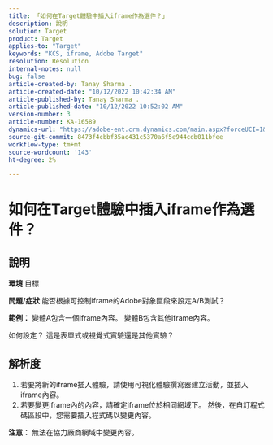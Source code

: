```yaml
---
title: 「如何在Target體驗中插入iframe作為選件？」
description: 說明
solution: Target
product: Target
applies-to: "Target"
keywords: "KCS, iframe, Adobe Target"
resolution: Resolution
internal-notes: null
bug: false
article-created-by: Tanay Sharma .
article-created-date: "10/12/2022 10:42:34 AM"
article-published-by: Tanay Sharma .
article-published-date: "10/12/2022 10:52:02 AM"
version-number: 3
article-number: KA-16589
dynamics-url: "https://adobe-ent.crm.dynamics.com/main.aspx?forceUCI=1&pagetype=entityrecord&etn=knowledgearticle&id=a3521d94-1a4a-ed11-bba2-0022480868ff"
source-git-commit: 8473f4cbbf35ac431c5370a6f5e944cdb011bfee
workflow-type: tm+mt
source-wordcount: '143'
ht-degree: 2%

---
```


# 如何在Target體驗中插入iframe作為選件？

## 說明

<b>環境</b>
目標


<b>問題/症狀</b>
能否根據可控制iframe的Adobe對象區段來設定A/B測試？



<b>範例：</b> 變體A包含一個iframe內容。 變體B包含其他iframe內容。

如何設定？ 這是表單式或視覺式實驗還是其他實驗？


## 解析度




1. 若要將新的iframe插入體驗，請使用可視化體驗撰寫器建立活動，並插入iframe內容。
2. 若要變更iframe內的內容，請確定iframe位於相同網域下。 然後，在自訂程式碼區段中，您需要插入程式碼以變更內容。




<b>注意：</b> 無法在協力廠商網域中變更內容。
